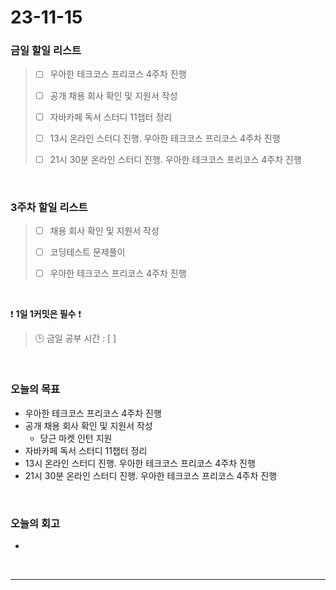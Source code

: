 # 23-11-15
### 금일 할일 리스트
> - [ ]  우아한 테크코스 프리코스 4주차 진행
>
> - [ ]  공개 채용 회사 확인 및 지원서 작성
>
> - [ ]  자바카페 독서 스터디 11챕터 정리
>
> - [ ]  13시 온라인 스터디 진행. 우아한 테크코스 프리코스 4주차 진행
>
> - [ ]  21시 30분 온라인 스터디 진행. 우아한 테크코스 프리코스 4주차 진행



<br/>

### 3주차 할일 리스트  
> - [ ]  채용 회사 확인 및 지원서 작성
>
> - [ ]  코딩테스트 문제풀이
>
> - [ ]  우아한 테크코스 프리코스 4주차 진행

<br/>

❗ **1일 1커밋은 필수** ❗
> 🕒 금일 공부 시간 : [ ]
  
<br/>

### 오늘의 목표
- 우아한 테크코스 프리코스 4주차 진행
- 공개 채용 회사 확인 및 지원서 작성
    - 당근 마켓 인턴 지원
- 자바카페 독서 스터디 11챕터 정리
- 13시 온라인 스터디 진행. 우아한 테크코스 프리코스 4주차 진행
- 21시 30분 온라인 스터디 진행. 우아한 테크코스 프리코스 4주차 진행

<br>

### 오늘의 회고
- 


<br/>

------------  
